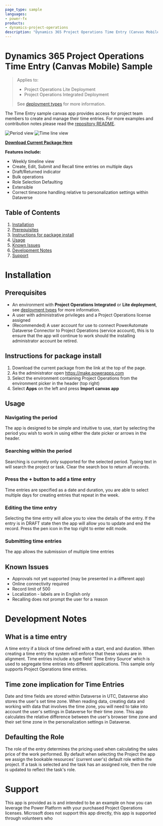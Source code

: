 ```yaml
---
page_type: sample
languages:
- power-fx
products:
- dynamics-project-operations
description: "Dynamics 365 Project Operations Time Entry (Canvas Mobile) Sample"
---
```


# Dynamics 365 Project Operations Time Entry (Canvas Mobile) Sample

> Applies to:
> - Project Operations Lite Deployment
> - Project Operations Integrated Deployment
>
> See [deployment types](https://docs.microsoft.com/en-us/dynamics365/project-operations/environment/determine-deployment-type#deployment-types) for more information.


The Time Entry sample canvas app provides access for project team members to create and manage their time entries. For more examples and contribution notes please read the [repository README](https://github.com/microsoft/Dynamics365-Project-Operations-PowerApps).

![Period view](https://github.com/microsoft/Dynamics365-Project-Operations-PowerApps/blob/main/images/time-period.png?raw=true) ![Time line view](https://github.com/microsoft/Dynamics365-Project-Operations-PowerApps/blob/main/images/time-timeline.png?raw=true)

**[Download Current Package Here](https://github.com/microsoft/Dynamics365-Project-Operations-PowerApps/raw/main/time/package/TimeEntry_20220208151927.zip)**

**Features include:**
- Weekly timeline view
- Create, Edit, Submit and Recall time entries on multiple days
- Draft/Returned indicator
- Bulk operations
- Role Selection Defaulting
- Extensible
- Correct timezone handling relative to personalization settings within Dataverse

## Table of Contents
1. [Installation](#installation)
2. [Prerequisites](#prerequisites)
3. [Instructions for package install](#instructionsforcompletepackate)
4. [Usage](#usage)
5. [Known Issues](#knownissues)
6. [Development Notes](#developmentnotes)
7. [Support](#support)


# Installation

## Prerequisites
- An environment with **Project Operations Integrated** or **Lite deployment**, see [deployment types](https://docs.microsoft.com/en-us/dynamics365/project-operations/environment/determine-deployment-type#deployment-types) for more information.
- A user with administrative privileges and a Project Operations license assigned
- (Recommended) A user account for use to connect PowerAutomate Dataverse Connector to Project Operations (service account), this is to ensure that the app will continue to work should the installing administrator account be retired.

## Instructions for package install
1. Download the current package from the link at the top of the page.
2. As the administrator open https://make.powerapps.com
3. Select the environment containing Project Operations from the environment picker in the header (top right)
4. Select **Apps** on the left and press **Import canvas app**

## Usage

### Navigating the period
The app is designed to be simple and intuitive to use, start by selecting the period you wish to work in using either the date picker or arrows in the header.

### Searching within the period
Searching is currently only supported for the selected period. Typing text in will search the project or task. Clear the search box to return all records.

### Press the + button to add a time entry
Time entries are specified as a date and duration, you are able to select multiple days for creating entries that repeat in the week.

### Editing the time entry
Selecting the time entry will allow you to view the details of the entry. If the entry is in DRAFT state then the app will allow you to update and end the record. Press the pen icon in the top right to enter edit mode.

### Submitting time entries
The app allows the submission of multiple time entries

## Known Issues
- Approvals not yet supported (may be presented in a different app)
- Online connectivity required
- Record limit of 500
- Localization - labels are in English only
- Recalling does not prompt the user for a reason

# Development Notes

## What is a time entry
A time entry if a block of time defined with a start, end and duration. When creating a time entry the system will enforce that these values are in alignment. Time entries include a type field 'Time Entry Source' which is used to segregate time entries into different applications. This sample only supports Project Operations time entries.

## Time zone implication for Time Entries
Date and time fields are stored within Dataverse in UTC, Dataverse also stores the user's set time zone. When reading data, creating data and working with data that involves the time zone, you will need to take into account the user's settings in Dataverse for their time zone. This app calculates the relative difference between the user's browser time zone and their set time zone in the personalization settings in Dataverse.

## Defaulting the Role
The role of the entry determines the pricing used when calculating the sales price of the work performed.
By default when selecting the Project the app we assign the bookable resources' (current user's) default role within the project. If a task is selected and the task has an assigned role, then the role is updated to reflect the task's role.

# Support
This app is provided as is and intended to be an example on how you can leverage the Power Platform with your purchased Project Operations licenses. Microsoft does not support this app directly, this app is supported through volunteers who
